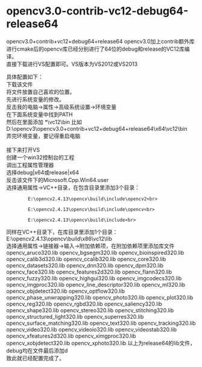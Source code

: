 # opencv3.0-contrib-vc12-debug64-release64
opencv3.0+contrib+vc12+debug64+release64
opencv3.0加上contrib额外库进行cmake后的opencv库已经分别进行了64位的debug和release的VC12库编译。<br>
直接下载进行VS配置即可。VS版本为VS2012或VS2013 <br>

具体配置如下：<br>
下载该文件<br>
将文件放置自己喜欢的位置。<br>
先进行系统变量的修改。<br>
反击我的电脑->属性->高级系统设置->环境变量<br>
在下面系统变量中找到PATH<br>
然后在里面添加 *\vc12\bin 比如<br>
D:\opencv3\opencv3.0+contrib+vc12+debug64+release64\x64\vc12\bin <br>
弄完环境变量，要记得重启电脑<br>
<br>
接下来打开VS<br>
创建一个win32控制台的工程<br>
调出工程属性管理器<br>
选择debug|x64或release|x64<br>
反击该文件下的Microsoft.Cpp.Win64.user<br>
选择通用属性->VC++目录，在包含目录里添加3个目录：<br>

            E:\opencv2.4.13\opencv\build\include\opencv2<br>

            E:\opencv2.4.13\opencv\build\include\opencv<br>

            E:\opencv2.4.13\opencv\build\include<br>
同样在VC++目录下，在库目录里添加1个目录：E:\opencv2.4.13\opencv\build\x86\vc12\lib<br>
选择通用属性->链接器->输入->附加依赖项，在附加依赖项里添加库文件<br>
opencv_aruco320.lib
opencv_bgsegm320.lib
opencv_bioinspired320.lib
opencv_calib3d320.lib
opencv_ccalib320.lib
opencv_core320.lib
opencv_datasets320.lib
opencv_dnn320.lib
opencv_dpm320.lib
opencv_face320.lib
opencv_features2d320.lib
opencv_flann320.lib
opencv_fuzzy320.lib
opencv_highgui320.lib
opencv_imgcodecs320.lib
opencv_imgproc320.lib
opencv_line_descriptor320.lib
opencv_ml320.lib
opencv_objdetect320.lib
opencv_optflow320.lib
opencv_phase_unwrapping320.lib
opencv_photo320.lib
opencv_plot320.lib
opencv_reg320.lib
opencv_rgbd320.lib
opencv_saliency320.lib
opencv_shape320.lib
opencv_stereo320.lib
opencv_stitching320.lib
opencv_structured_light320.lib
opencv_superres320.lib
opencv_surface_matching320.lib
opencv_text320.lib
opencv_tracking320.lib
opencv_video320.lib
opencv_videoio320.lib
opencv_videostab320.lib
opencv_xfeatures2d320.lib
opencv_ximgproc320.lib
opencv_xobjdetect320.lib
opencv_xphoto320.lib
以上为release64的lib文件，debug均在文件最后添加d<br>
致此就已经配置完成了。<br>

